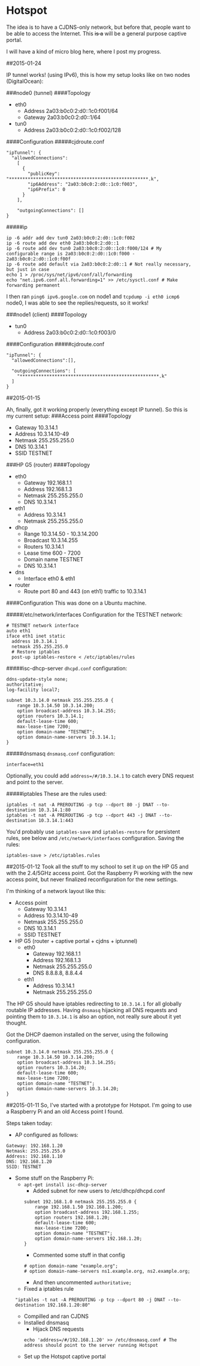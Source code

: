 # Hotspot
The idea is to have a CJDNS-only network, but before that, people want to be able to access the Internet.
This ~~is a~~ will be a general purpose captive portal.

I will have a kind of micro blog here, where I post my progress.

##2015-01-24

IP tunnel works! (using IPv6), this is how my setup looks like on two nodes (DigitalOcean):

###node0 (tunnel)
####Topology
* eth0
  * Address 2a03:b0c0:2:d0::1c0:f001/64
  * Gateway 2a03:b0c0:2:d0::1/64
* tun0
  * Address 2a03:b0c0:2:d0::1c0:f002/128

####Configuration
#####cjdroute.conf
```
"ipTunnel": {
  "allowedConnections":
    [
      {
        "publicKey": "****************************************************.k",
        "ip6Address": "2a03:b0c0:2:d0::1c0:f003",
        "ip6Prefix": 0
      }
    ],

    "outgoingConnections": []
}
```
#####ip
```
ip -6 addr add dev tun0 2a03:b0c0:2:d0::1c0:f002
ip -6 route add dev eth0 2a03:b0c0:2:d0::1
ip -6 route add dev tun0 2a03:b0c0:2:d0::1c0:f000/124 # My configurable range is 2a03:b0c0:2:d0::1c0:f000 - 2a03:b0c0:2:d0::1c0:f00f
ip -6 route add default via 2a03:b0c0:2:d0::1 # Not really necessary, but just in case
echo 1 > /proc/sys/net/ipv6/conf/all/forwarding
echo "net.ipv6.conf.all.forwarding=1" >> /etc/sysctl.conf # Make forwarding permanent
```

I then ran `ping6 ipv6.google.com` on node1 and `tcpdump -i eth0 icmp6` node0, I was able to see the replies/requests, so it works!

###node1 (client)
####Topology
* tun0
  * Address 2a03:b0c0:2:d0::1c0:f003/0

####Configuration
#####cjdroute.conf
```
"ipTunnel": {
  "allowedConnections":[],
  
  "outgoingConnections": [
    "****************************************************.k"
  ]
}
```

##2015-01-15

Ah, finally, got it working properly (everything except IP tunnel).
So this is my current setup:
###Access point
####Topology
* Gateway 10.3.14.1
* Address 10.3.14.10-49
* Netmask 255.255.255.0
* DNS 10.3.14.1
* SSID TESTNET

###HP G5 (router)
####Topology
* eth0
  * Gateway 192.168.1.1
  * Address 192.168.1.3
  * Netmask 255.255.255.0
  * DNS 10.3.14.1
* eth1
  * Address 10.3.14.1
  * Netmask 255.255.255.0
* dhcp
  * Range 10.3.14.50 - 10.3.14.200
  * Broadcast 10.3.14.255
  * Routers 10.3.14.1
  * Lease time 600 - 7200
  * Domain name TESTNET
  * DNS 10.3.14.1
* dns
  * Interface eth0 & eth1
* router
  * Route port 80 and 443 (on eth1) traffic to 10.3.14.1 

####Configuration
This was done on a Ubuntu machine.

#####/etc/network/interfaces
Configuration for the TESTNET network:
```
# TESTNET network interface
auto eth1
iface eth1 inet static
  address 10.3.14.1
  netmask 255.255.255.0
  # Restore iptables
  post-up iptables-restore < /etc/iptables/rules
```

#####isc-dhcp-server
`dhcpd.conf` configuration:
```
ddns-update-style none;
authoritative;
log-facility local7;

subnet 10.3.14.0 netmask 255.255.255.0 {
	range 10.3.14.50 10.3.14.200;
	option broadcast-address 10.3.14.255;
	option routers 10.3.14.1;
	default-lease-time 600;
	max-lease-time 7200;
	option domain-name "TESTNET";
	option domain-name-servers 10.3.14.1;
}
```
#####dnsmasq
`dnsmasq.conf` configuration:
```
interface=eth1
```
Optionally, you could add `address=/#/10.3.14.1` to catch every DNS request and point to the server.

#####iptables
These are the rules used:
```
iptables -t nat -A PREROUTING -p tcp --dport 80 -j DNAT --to-destination 10.3.14.1:80
iptables -t nat -A PREROUTING -p tcp --dport 443 -j DNAT --to-destination 10.3.14.1:443
```
You'd probably use `iptables-save` and `iptables-restore` for persistent rules, see below and `/etc/network/interfaces` configuration.
Saving the rules:
```
iptables-save > /etc/iptables.rules
```

##2015-01-12
Took all the stuff to my school to set it up on the HP G5 and with the 2.4/5GHz access point.
Got the Raspberry Pi working with the new access point, but never finalized reconfiguration for the new settings.

I'm thinking of a network layout like this:
* Access point
	* Gateway 10.3.14.1
	* Address 10.3.14.10-49
	* Netmask 255.255.255.0
	* DNS 10.3.14.1
	* SSID TESTNET
* HP G5 (router + captive portal + cjdns + iptunnel)
	* eth0
		* Gateway 192.168.1.1
		* Address 192.168.1.3
		* Netmask 255.255.255.0
		* DNS 8.8.8.8, 8.8.4.4
	* eth1
		* Address 10.3.14.1
		* Netmask 255.255.255.0

The HP G5 should have iptables redirecting to `10.3.14.1` for all globally routable IP addresses.
Having `dnsmasq` hijacking all DNS requests and pointing them to `10.3.14.1` is also an option, not really sure about it yet thought.

Got the DHCP daemon installed on the server, using the following configuration.

```
subnet 10.3.14.0 netmask 255.255.255.0 {
	range 10.3.14.50 10.3.14.200;
	option broadcast-address 10.3.14.255;
	option routers 10.3.14.20;
	default-lease-time 600;
	max-lease-time 7200;
	option domain-name "TESTNET";
	option domain-name-servers 10.3.14.20;
}
```

##2015-01-11
So, I've started with a prototype for Hotspot. I'm going to use a Raspberry Pi and an old Access point I found.

Steps taken today:
* AP configured as follows:
```
Gateway: 192.168.1.20
Netmask: 255.255.255.0
Address: 192.168.1.10
DNS: 192.168.1.20
SSID: TESTNET
```
* Some stuff on the Raspberry Pi:
	* `apt-get install isc-dhcp-server`
		* Added subnet for new users to /etc/dhcp/dhcpd.conf
		```
		subnet 192.168.1.0 netmask 255.255.255.0 {
			range 192.168.1.50 192.168.1.200;
			option broadcast-address 192.168.1.255;
			option routers 192.168.1.20;
			default-lease-time 600;
			max-lease-time 7200;
			option domain-name "TESTNET";
			option domain-name-servers 192.168.1.20;
		}
		```
		* Commented some stuff in that config
		```
		# option domain-name "example.org";
		# option domain-name-servers ns1.example.org, ns2.example.org;
		```
		* And then uncommented `authoritative;`
	* Fixed a iptables rule
	```
	"iptables -t nat -A PREROUTING -p tcp --dport 80 -j DNAT --to-destination 192.168.1.20:80"
	```
	* Compilled and ran CJDNS
	* Installed dnsmasq
		* Hijack DNS requests
		```
		echo 'address=/#/192.168.1.20' >> /etc/dnsmasq.conf # The address should point to the server running Hotspot
		```
	* Set up the Hotspot captive portal
